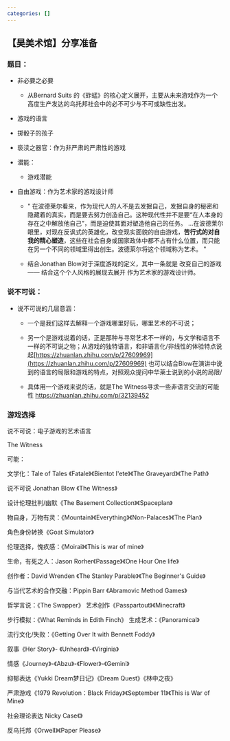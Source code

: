 ```yaml
---
categories: []
---
```

## 【昊美术馆】分享准备
 <!--more--> 
### 题目：



* 非必要之必要

   * 从Bernard Suits 的《蚱蜢》的核心定义展开，主要从未来游戏作为一个高度生产发达的乌托邦社会中的必不可少与不可或缺性出发。
* 游戏的语言
* 掷骰子的孩子
* 亵渎之器官：作为非严肃的严肃性的游戏
* 潜能：

   * 游戏潜能
* 自由游戏：作为艺术家的游戏设计师

   * " 在波德莱尔看来，作为现代人的人不是去发掘自己，发掘自身的秘密和隐藏着的真实，而是要去努力创造自己。这种现代性并不是要“在人本身的存在之中解放他自己”，而是迫使其面对塑造他自己的任务。 ...在波德莱尔眼里，对现在反讽式的英雄化，改变现实面貌的自由游戏，**苦行式的对自我的精心塑造**，这些在社会自身或国家政体中都不占有什么位置，而只能在另一个不同的领域里得出创生。波德莱尔将这个领域称为艺术。 "

   * 结合Jonathan Blow对于深度游戏的定义，其中一条就是 改变自己的游戏 —— 结合这个个人风格的展现去展开 作为艺术家的游戏设计师。





### 说不可说：


* 说不可说的几层意涵：

   * 一个是我们这样去解释一个游戏哪里好玩，哪里艺术的不可说；

   * 另一个是游戏说着的话，正是那种与寻常艺术不一样的，与文学和语言不一样的不可说之物；从游戏的独特语言，和非语言化/非线性的体验特点说起[https://zhuanlan.zhihu.com/p/27609969](https://zhuanlan.zhihu.com/p/27609969) 也可以结合Blow在演讲中说到的语言的局限和游戏的特点，对照观众提问中华莱士说到的小说的局限/

   * 具体用一个游戏来说的话，就是The Witness寻求一些非语言交流的可能性 https://zhuanlan.zhihu.com/p/32139452  





### 游戏选择



说不可说：电子游戏的艺术语言





The Witness



可能：

文学化：Tale of Tales 《Fatale》《Bientot l'ete》《The Graveyard》《The Path》

说不可说 Jonathan Blow 《The Witness》

设计伦理批判/幽默《The Basement Collection》《Spaceplan》

物自身，万物有灵：《Mountain》《Everything》《Non\-Palaces》《The Plan》

角色身份转换《Goat Simulator》

伦理选择，愧疚感：《Moirai》《This is war of mine》

生命，有死之人：Jason Rorher《Passage》《One Hour One life》

创作者：David Wrenden 《The Stanley Parable》《The Beginner's Guide》

与当代艺术的合作交融：Pippin Barr 《Abramovic Method Games》

哲学言说：《The Swapper》
艺术创作《Passpartout》《Minecraft》



步行模拟：《What Reminds in Edith Finch》
生成艺术：《Panoramical》

流行文化/失败：《Getting Over It with Bennett Foddy》



叙事《Her Story》\- 《Unheard》\-《Virginia》

情感《Journey》\-《Abzu》\-《Flower》\-《Gemini》

抑郁表达《Yukki Dream梦日记》《Dream Quest》《林中之夜》

严肃游戏《1979 Revolution：Black Friday》《September 11》《This is War of Mine》

社会理论表达 Nicky Case《》

反乌托邦《Orwell》《Paper Please》


